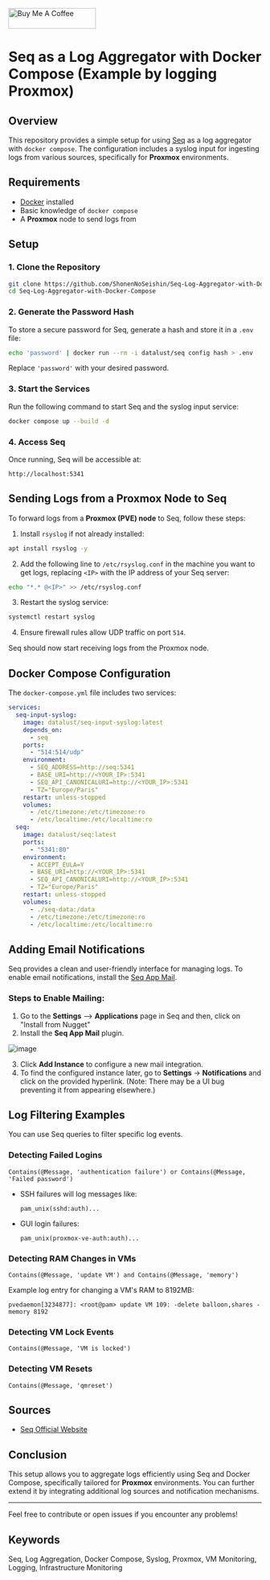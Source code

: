 <a href="https://www.buymeacoffee.com/thibaut_watrisse" target="_blank"><img src="https://cdn.buymeacoffee.com/buttons/default-orange.png" alt="Buy Me A Coffee" height="41" width="174"></a>

# Seq as a Log Aggregator with Docker Compose (Example by logging Proxmox)

## Overview
This repository provides a simple setup for using [Seq](https://datalust.co/seq) as a log aggregator with `docker compose`. The configuration includes a syslog input for ingesting logs from various sources, specifically for **Proxmox** environments.

## Requirements
- [Docker](https://www.docker.com/) installed
- Basic knowledge of `docker compose`
- A **Proxmox** node to send logs from

## Setup
### 1. Clone the Repository
```sh
git clone https://github.com/ShonenNoSeishin/Seq-Log-Aggregator-with-Docker-Compose.git
cd Seq-Log-Aggregator-with-Docker-Compose 
```

### 2. Generate the Password Hash
To store a secure password for Seq, generate a hash and store it in a `.env` file:
```sh
echo 'password' | docker run --rm -i datalust/seq config hash > .env
```
Replace `'password'` with your desired password.

### 3. Start the Services
Run the following command to start Seq and the syslog input service:
```sh
docker compose up --build -d
```

### 4. Access Seq
Once running, Seq will be accessible at:
```
http://localhost:5341
```

## Sending Logs from a Proxmox Node to Seq
To forward logs from a **Proxmox (PVE) node** to Seq, follow these steps:

1. Install `rsyslog` if not already installed:
```sh
apt install rsyslog -y
```
2. Add the following line to `/etc/rsyslog.conf` in the machine you want to get logs, replacing `<IP>` with the IP address of your Seq server:
```sh
echo "*.* @<IP>" >> /etc/rsyslog.conf
```
3. Restart the syslog service:
```sh
systemctl restart syslog
```
4. Ensure firewall rules allow UDP traffic on port `514`.

Seq should now start receiving logs from the Proxmox node.

## Docker Compose Configuration
The `docker-compose.yml` file includes two services:

```yaml
services:
  seq-input-syslog:
    image: datalust/seq-input-syslog:latest
    depends_on:
      - seq
    ports:
      - "514:514/udp"
    environment:
      - SEQ_ADDRESS=http://seq:5341
      - BASE_URI=http://<YOUR_IP>:5341
      - SEQ_API_CANONICALURI=http://<YOUR_IP>:5341
      - TZ="Europe/Paris"
    restart: unless-stopped
    volumes:
      - /etc/timezone:/etc/timezone:ro
      - /etc/localtime:/etc/localtime:ro
  seq:
    image: datalust/seq:latest
    ports:
      - "5341:80"
    environment:
      - ACCEPT_EULA=Y
      - BASE_URI=http://<YOUR_IP>:5341
      - SEQ_API_CANONICALURI=http://<YOUR_IP>:5341
      - TZ="Europe/Paris"
    restart: unless-stopped
    volumes:
      - ./seq-data:/data
      - /etc/timezone:/etc/timezone:ro
      - /etc/localtime:/etc/localtime:ro
```

## Adding Email Notifications
Seq provides a clean and user-friendly interface for managing logs. To enable email notifications, install the [Seq App Mail](https://github.com/datalust/seq-app-mail).

### Steps to Enable Mailing:
1. Go to the **Settings** --> **Applications** page in Seq and then, click on "Install from Nugget"
2. Install the **Seq App Mail** plugin.

![image](https://github.com/user-attachments/assets/e3f42826-6729-4152-a9e1-3a3eb08c14cd)

3. Click **Add Instance** to configure a new mail integration.
4. To find the configured instance later, go to **Settings** → **Notifications** and click on the provided hyperlink. (Note: There may be a UI bug preventing it from appearing elsewhere.)

## Log Filtering Examples
You can use Seq queries to filter specific log events.

### Detecting Failed Logins
```seqql
Contains(@Message, 'authentication failure') or Contains(@Message, 'Failed password')
```
- SSH failures will log messages like:
  ```
  pam_unix(sshd:auth)...
  ```
- GUI login failures:
  ```
  pam_unix(proxmox-ve-auth:auth)...
  ```

### Detecting RAM Changes in VMs
```seqql
Contains(@Message, 'update VM') and Contains(@Message, 'memory')
```
Example log entry for changing a VM's RAM to 8192MB:
```
pvedaemon[3234877]: <root@pam> update VM 109: -delete balloon,shares -memory 8192
```

### Detecting VM Lock Events
```seqql
Contains(@Message, 'VM is locked')
```

### Detecting VM Resets
```seqql
Contains(@Message, 'qmreset')
```

## Sources
- [Seq Official Website](https://datalust.co/seq)

## Conclusion
This setup allows you to aggregate logs efficiently using Seq and Docker Compose, specifically tailored for **Proxmox** environments. You can further extend it by integrating additional log sources and notification mechanisms.

---

Feel free to contribute or open issues if you encounter any problems!

## Keywords
Seq, Log Aggregation, Docker Compose, Syslog, Proxmox, VM Monitoring, Logging, Infrastructure Monitoring

